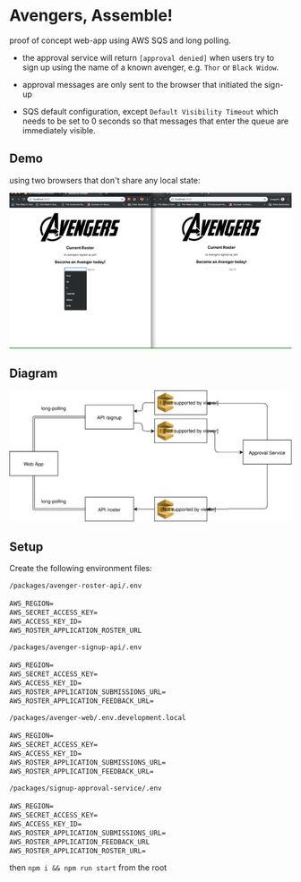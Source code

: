 # Avengers, Assemble!

proof of concept web-app using AWS SQS and long polling.

- the approval service will return `[approval denied]` when users try to sign up using the name of a known avenger, e.g. `Thor` or `Black Widow`.
- approval messages are only sent to the browser that initiated the sign-up

- SQS default configuration, except `Default Visibility Timeout` which needs to be set to 0 seconds so that messages that enter the queue are immediately visible.

## Demo
using two browsers that don't share any local state:

![Avengers assemble demo](browser-demo.gif)

## Diagram
![Avengers assemble diagram](diagram.svg)

## Setup
Create the following environment files:

```
/packages/avenger-roster-api/.env

AWS_REGION=
AWS_SECRET_ACCESS_KEY=
AWS_ACCESS_KEY_ID=
AWS_ROSTER_APPLICATION_ROSTER_URL
```

```
/packages/avenger-signup-api/.env

AWS_REGION=
AWS_SECRET_ACCESS_KEY=
AWS_ACCESS_KEY_ID=
AWS_ROSTER_APPLICATION_SUBMISSIONS_URL=
AWS_ROSTER_APPLICATION_FEEDBACK_URL=
```

```
/packages/avenger-web/.env.development.local

AWS_REGION=
AWS_SECRET_ACCESS_KEY=
AWS_ACCESS_KEY_ID=
AWS_ROSTER_APPLICATION_SUBMISSIONS_URL=
AWS_ROSTER_APPLICATION_FEEDBACK_URL=
```

```
/packages/signup-approval-service/.env

AWS_REGION=
AWS_SECRET_ACCESS_KEY=
AWS_ACCESS_KEY_ID=
AWS_ROSTER_APPLICATION_SUBMISSIONS_URL=
AWS_ROSTER_APPLICATION_FEEDBACK_URL
AWS_ROSTER_APPLICATION_ROSTER_URL=
```

then `npm i && npm run start` from the root
